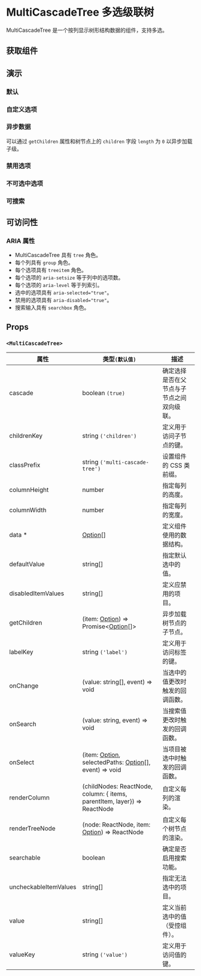 # MultiCascadeTree 多选级联树

MultiCascadeTree 是一个按列显示树形结构数据的组件，支持多选。

## 获取组件

<!--{include:<import-guide>}-->

## 演示

### 默认

<!--{include:`basic.md`}-->

### 自定义选项

<!--{include:`custom.md`}-->

### 异步数据

可以通过 `getChildren` 属性和树节点上的 `children` 字段 `length` 为 `0` 以异步加载子级。

<!--{include:`async.md`}-->

### 禁用选项

<!--{include:`disabled-options.md`}-->

### 不可选中选项

<!--{include:`uncheckable-options.md`}-->

### 可搜索

<!--{include:`searchable.md`}-->

## 可访问性

### ARIA 属性

- MultiCascadeTree 具有 `tree` 角色。
- 每个列具有 `group` 角色。
- 每个选项具有 `treeitem` 角色。
- 每个选项的 `aria-setsize` 等于列中的选项数。
- 每个选项的 `aria-level` 等于列索引。
- 选中的选项具有 `aria-selected="true"`。
- 禁用的选项具有 `aria-disabled="true"`。
- 搜索输入具有 `searchbox` 角色。

## Props

### `<MultiCascadeTree>`

| 属性                  | 类型`(默认值)`                                                            | 描述                                       |
| --------------------- | ------------------------------------------------------------------------- | ------------------------------------------ |
| cascade               | boolean `(true)`                                                          | 确定选择是否在父节点与子节点之间双向级联。 |
| childrenKey           | string `('children')`                                                     | 定义用于访问子节点的键。                   |
| classPrefix           | string `('multi-cascade-tree')`                                           | 设置组件的 CSS 类前缀。                    |
| columnHeight          | number                                                                    | 指定每列的高度。                           |
| columnWidth           | number                                                                    | 指定每列的宽度。                           |
| data \*               | [Option][item][]                                                          | 定义组件使用的数据结构。                   |
| defaultValue          | string[]                                                                  | 指定默认选中的值。                         |
| disabledItemValues    | string[]                                                                  | 定义应禁用的项目。                         |
| getChildren           | (item: [Option][item]) => Promise&lt;[Option][item][]&gt;                 | 异步加载树节点的子节点。                   |
| labelKey              | string `('label')`                                                        | 定义用于访问标签的键。                     |
| onChange              | (value: string[], event) => void                                          | 当选中的值更改时触发的回调函数。           |
| onSearch              | (value: string, event) => void                                            | 当搜索值更改时触发的回调函数。             |
| onSelect              | (item: [Option][item], selectedPaths: [Option][item][], event) => void    | 当项目被选中时触发的回调函数。             |
| renderColumn          | (childNodes: ReactNode, column: { items, parentItem, layer}) => ReactNode | 自定义每列的渲染。                         |
| renderTreeNode        | (node: ReactNode, item: [Option][item]) => ReactNode                      | 自定义每个树节点的渲染。                   |
| searchable            | boolean                                                                   | 确定是否启用搜索功能。                     |
| uncheckableItemValues | string[]                                                                  | 指定无法选中的项目。                       |
| value                 | string[]                                                                  | 定义当前选中的值（受控组件）。             |
| valueKey              | string `('value')`                                                        | 定义用于访问值的键。                       |

<!--{include:(_common/types/item-data-type.md)}-->

[item]: #code-ts-option-code
